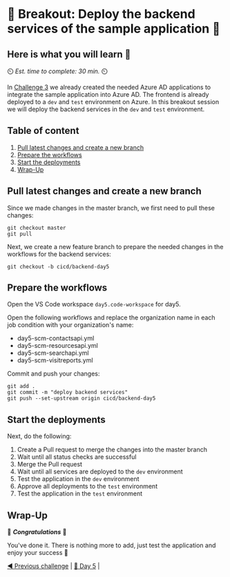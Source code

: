 # 💎 Breakout: Deploy the backend services of the sample application 💎

## Here is what you will learn 🎯

⏲️ _Est. time to complete: 30 min._ ⏲️

In [Challenge 3](./03-challenge.md) we already created the needed Azure AD
applications to integrate the sample application into Azure AD. The frontend is
already deployed to a `dev` and `test` environment on Azure. In this breakout
session we will deploy the backend services in the `dev` and `test` environment.

## Table of content

1. [Pull latest changes and create a new branch](#pull-latest-changes-and-create-a-new-branch)
2. [Prepare the workflows](#prepare-the-workflows)
3. [Start the deployments](#start-the-deployments)
4. [Wrap-Up](#wrap-up)

## Pull latest changes and create a new branch

Since we made changes in the master branch, we first need to pull these changes:

```Shell
git checkout master
git pull
```

Next, we create a new feature branch to prepare the needed changes in the
workflows for the backend services:

```Shell
git checkout -b cicd/backend-day5
```

## Prepare the workflows

Open the VS Code workspace `day5.code-workspace` for day5.

Open the following workflows and replace the organization name in each job
condition with your organization's name:

- day5-scm-contactsapi.yml
- day5-scm-resourcesapi.yml
- day5-scm-searchapi.yml
- day5-scm-visitreports.yml

Commit and push your changes:

```Shell
git add .
git commit -m "deploy backend services"
git push --set-upstream origin cicd/backend-day5
```

## Start the deployments

Next, do the following:

1. Create a Pull request to merge the changes into the master branch
2. Wait until all status checks are successful
3. Merge the Pull request
4. Wait until all services are deployed to the `dev` environment
5. Test the application in the `dev` environment
6. Approve all deployments to the `test` environment
7. Test the application in the `test` environment

## Wrap-Up

🎉 **_Congratulations_** 🎉

You've done it. There is nothing more to add, just test the application and enjoy your success 🥳

[◀ Previous challenge](./challenge-3.md) | [🔼 Day 5](../README.md) |
